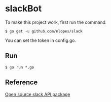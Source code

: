 # slackBot

To make this project work, first run the command: 
```
$ go get -u github.com/nlopes/slack
```

You can set the token in config.go.

## Run
```
$ go run *.go
```

## Reference
[Open source slack API package](https://github.com/nlopes/slack)